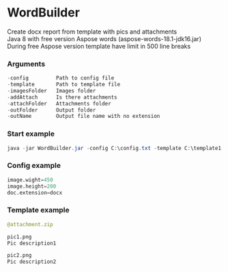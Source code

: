 # WordBuilder
Create docx report from template with pics and attachments  
Java 8 with free version Aspose words (aspose-words-18.1-jdk16.jar)  
During free Aspose version template have limit in 500 line breaks

### Arguments
```java
-config         Path to config file  
-template       Path to template file  
-imagesFolder   Images folder  
-addAttach      Is there attachments  
-attachFolder   Attachments folder  
-outFolder      Output folder  
-outName        Output file name with no extension  
```
### Start example
```java
java -jar WordBuilder.jar -config C:\config.txt -template C:\template1.docx -imagesFolder C:\images -addAttach true -attachFolder C:\attachs -outFolder C:\out -outName out1
```
### Config example
```python
image.wight=450  
image.height=200  
doc.extension=docx  
```
### Template example
```python
@attachment.zip  

pic1.png  
Pic description1  

pic2.png  
Pic description2  
```
